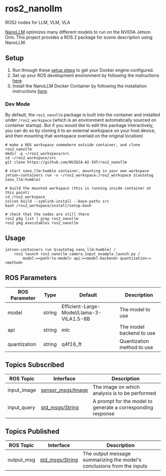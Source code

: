 # ros2_nanollm
ROS2 nodes for LLM, VLM, VLA

[NanoLLM](https://github.com/dusty-nv/NanoLLM/tree/main) optimizes many different models to run on the NVIDIA Jetson Orin. This project provides a ROS 2 package for scene description using NanoLLM. 


## Setup 

1. Run through these [setup steps](https://github.com/dusty-nv/jetson-containers/blob/master/docs/setup.md) to get your Docker engine configured.
2. Set up your ROS development environment by following the instructions [here](https://docs.ros.org/en/humble/Installation.html).
3. Install the NanoLLM Docker Container by following the installation instructions [here](https://dusty-nv.github.io/NanoLLM/install.html).

### Dev Mode

By default, the `ros2_nanollm` package is built into the container and installed under `/ros2_workspace` (which is an environment automatically sourced on container startup).  But if you would like to edit this package interactively, you can do so by cloning it to an external workspace on your host device, and then mounting that workspace overlaid on the original location)

```
# make a ROS workspace somewhere outside container, and clone ros2_nanollm
mkdir -p ~/ros2_workspace/src
cd ~/ros2_workspace/src
git clone https://github.com/NVIDIA-AI-IOT/ros2_nanollm

# start nano_llm:humble container, mounting in your own workspace
jetson-containers run -v ~/ros2_workspace:/ros2_workspace $(autotag nano_llm:humble)

# build the mounted workspace (this is running inside container at this point)
cd /ros2_workspace
colcon build --symlink-install --base-paths src
bash /ros2_workspace/install/setup.bash

# check that the nodes are still there
ros2 pkg list | grep ros2_nanollm
ros2 pkg executables ros2_nanollm
```

## Usage

```
jetson-containers run $(autotag nano_llm:humble) /
    ros2 launch ros2_nanollm camera_input_example.launch.py /
        model:=<path-to-model> api:=<model-backend> quantization:=<method>
```

## ROS Parameters

| ROS Parameter | Type | Default | Description |
| --- | --- | --- | --- |
| model | string | Efficient-Large-Model/Llama-3-VILA1.5-8B | The model to use |
| api | string | mlc | The model backend to use |
| quantization | string | q4f16_ft | Quantization method to use |

## Topics Subscribed

| ROS Topic | Interface | Description |
| --- | --- | --- |
| input_image | [sensor_msgs/Image](https://github.com/ros2/common_interfaces/blob/humble/sensor_msgs/msg/Image.msg) | The image on which analysis is to be performed |
| input_query | [std_msgs/String](https://github.com/ros2/common_interfaces/blob/humble/std_msgs/msg/String.msg) | A prompt for the model to generate a corresponding response |

## Topics Published

| ROS Topic | Interface | Description |
| --- | --- | --- |
| output_msg | [std_msgs/String](https://github.com/ros2/common_interfaces/blob/humble/std_msgs/msg/String.msg) | The output message summarizing the model's conclusions from the inputs |
